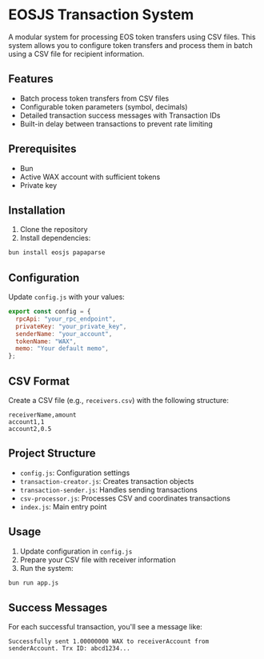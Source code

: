 # EOSJS Transaction System

A modular system for processing EOS token transfers using CSV files. This system allows you to configure token transfers and process them in batch using a CSV file for recipient information.

## Features

- Batch process token transfers from CSV files
- Configurable token parameters (symbol, decimals)
- Detailed transaction success messages with Transaction IDs
- Built-in delay between transactions to prevent rate limiting

## Prerequisites

- Bun
- Active WAX account with sufficient tokens
- Private key

## Installation

1. Clone the repository
2. Install dependencies:

```bash
bun install eosjs papaparse
```

## Configuration

Update `config.js` with your values:

```javascript
export const config = {
  rpcApi: "your_rpc_endpoint",
  privateKey: "your_private_key",
  senderName: "your_account",
  tokenName: "WAX",
  memo: "Your default memo",
};
```

## CSV Format

Create a CSV file (e.g., `receivers.csv`) with the following structure:

```csv
receiverName,amount
account1,1
account2,0.5
```

## Project Structure

- `config.js`: Configuration settings
- `transaction-creator.js`: Creates transaction objects
- `transaction-sender.js`: Handles sending transactions
- `csv-processor.js`: Processes CSV and coordinates transactions
- `index.js`: Main entry point

## Usage

1. Update configuration in `config.js`
2. Prepare your CSV file with receiver information
3. Run the system:

```bash
bun run app.js
```

## Success Messages

For each successful transaction, you'll see a message like:

```
Successfully sent 1.00000000 WAX to receiverAccount from senderAccount. Trx ID: abcd1234...
```
